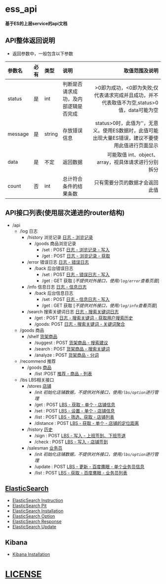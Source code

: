 
# ess_api

**基于ES的上层service的api文档**

## API整体返回说明
- 返回参数中，一般包含以下参数
  
|参数名|必有|类型|说明|取值范围及说明|
|:----|:---|:---|:-----|--:|
|status|是|int|判断是否请求成功，及内部逻辑是否完成|>0即为成功，<0即为失败;仅代表请求完成并且成功，并不代表取值不为空,status>0值，data可能为空|
|message|是|string|存放错误信息|status>0时，此值为''，无意义。使用ES数据时，此值可能出现大量ES错误，建议不要使用此值进行页面显示|
|data|是|不定|返回数据|可能取值 int、object、array，视具体请求进行分别拆分|
|count|否|int|总计符合条件的结果条数|只有需要分页的数据才会返回此值|



## API接口列表(使用层次递进的router结构)
* /api
  * /log 日志
    * /history 浏览记录 [ 日志 - 浏览记录 ](./log/history/readme.md)
      * /goods 商品浏览记录 
        * /set : POST [ 日志 - 浏览记录 - 写入](./log/history/readme.md#11-goodsset)
        * /get : POST [ 日志 - 浏览记录 - 获取](./log/history/readme.md#12-goodsget)
    * /error 错误日志 [ 日志 - 错误日志 ](./log/error/readme.md)
      * /back 后台错误日志
        * /set : POST [ 日志 - 错误日志 - 写入](./log/error/readme.md#11-backset)
        * /get : GET 获取 [*不提供对外接口，使用`/log/error`查看页面*]
    * /info 信息日志 [ 日志 - 信息日志 ](./log/info/readme.md)
      * /back 后台信息日志
        * /set : POST [ 日志 - 信息日志 - 写入](./log/info/readme.md#11-backset)
        * /get : GET 获取 [*不提供对外接口，使用`/log/info`查看页面*]
    * /search 搜索关键词日志 [ 日志 - 搜索关键词日志 ](./log/search/readme.md)
      * /get  : POST [ 日志 - 搜索关键词 - 获取用户搜索历史](./log/search/readme.md#11-get) 
      * /goods: POST [ 日志 - 搜索关键词 - 关键词聚合](./log/search/readme.md#12-goods) 
  * /goods 商品
  	* /shelf [货架商品](./goods/shelf/readme.md)
  	  * /suggest : POST [货架商品 - 搜索建议](./goods/shelf/readme.md#11-suggest)  
  	  * /search : POST  [货架商品 - 搜索关键词](./goods/shelf/readme.md#12-search)  
  	  * /analyze : POST  [货架商品 - 分词](./goods/shelf/readme.md#13-analyze)  
  * /recommend 推荐
	* /goods [商品](./recommend/goods/list/readme.md)
	  * /list :POST [推荐 - 商品 - 列表](./recommend/goods/list/readme.md#11-list)
  * /lbs LBS相关接口
    * /stores [店铺](./lbs/stores/readme.md)
      * /init *初始化店铺数据，不提供对外接口，使用`/lbs/option`进行管理*
      * /get : POST [LBS - 获取 - 单个 - 店铺信息](./lbs/stores/readme.md#11-get)
      * /set : POST [LBS - 设置 - 单个 - 店铺信息](./lbs/stores/readme.md#12-set)
      * /list : POST [LBS - 筛选、获取 - 店铺列表](./lbs/stores/readme.md#13-list)
      * /distance : POST [LBS - 获取 - 单个 - 店铺的定位距离](./lbs/stores/readme.md#14-distance) 
    * /history [历史](./lbs/history/readme.md)
	  * /sign : POST [LBS - 写入 - 上班签到、下班签退](./lbs/history/readme.md#11-sign)
	  * /check : POST [LBS - 写入 - 店铺签到](./lbs/history/readme.md#12-check) 
	* /salesman [业务员](./lbs/salesman/readme.md)
      * /init *初始化店铺数据，不提供对外接口，使用`/lbs/option`进行管理*
	  * /update : POST [LBS - 更新 - 百度鹰眼 - 单个业务员信息](./lbs/salesman/readme.md#11-update)
	  * /list  : POST [LBS - 获取 - 百度鹰眼 - 业务员列表](./lbs/salesman/readme.md#12-list)
	  
## [ElasticSearch](./doc/elasticsearch/readme.md)
* [ElasticSearch Instruction](./doc/elasticsearch/instruction.md)
* [ElasticSearch Pit](./doc/elasticsearch/pit.md)
* [ElasticSearch Installation](./doc/elasticsearch/installation.md)
* [ElasticSearch Option](./doc/elasticsearch/option.md)
* [ElasticSearch Response](./doc/elasticsearch/response.md)
* [ElasticSearch Update](http://116.228.89.150:8090/pages/viewpage.action?pageId=4620450)

## Kibana
* [Kibana Installation](./doc/kibana/installation.md)

# [LICENSE](./LICENSE)
